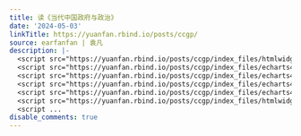 ```yaml
---
title: 读《当代中国政府与政治》
date: '2024-05-03'
linkTitle: https://yuanfan.rbind.io/posts/ccgp/
source: earfanfan | 袁凡
description: |-
  <script src="https://yuanfan.rbind.io/posts/ccgp/index_files/htmlwidgets/htmlwidgets.js"></script>
  <script src="https://yuanfan.rbind.io/posts/ccgp/index_files/echarts4r/echarts-en.min.js"></script>
  <script src="https://yuanfan.rbind.io/posts/ccgp/index_files/echarts4r/ecStat.min.js"></script>
  <script src="https://yuanfan.rbind.io/posts/ccgp/index_files/echarts4r/dataTool.min.js"></script>
  <script src="https://yuanfan.rbind.io/posts/ccgp/index_files/echarts4r-binding/echarts4r.js"></script>
  <script src="https://yuanfan.rbind.io/posts/ccgp/index_files/htmlwidgets/htmlwidgets.js"></script>
  <script ...
disable_comments: true
---
```

<script src="https://yuanfan.rbind.io/posts/ccgp/index_files/htmlwidgets/htmlwidgets.js"></script>
<script src="https://yuanfan.rbind.io/posts/ccgp/index_files/echarts4r/echarts-en.min.js"></script>
<script src="https://yuanfan.rbind.io/posts/ccgp/index_files/echarts4r/ecStat.min.js"></script>
<script src="https://yuanfan.rbind.io/posts/ccgp/index_files/echarts4r/dataTool.min.js"></script>
<script src="https://yuanfan.rbind.io/posts/ccgp/index_files/echarts4r-binding/echarts4r.js"></script>
<script src="https://yuanfan.rbind.io/posts/ccgp/index_files/htmlwidgets/htmlwidgets.js"></script>
<script ...